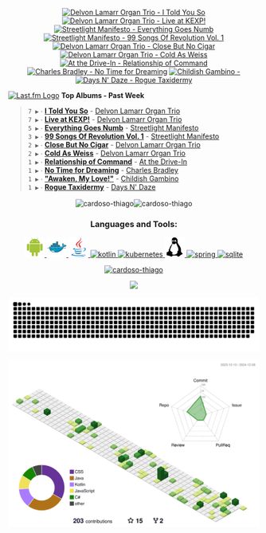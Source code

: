 <!-- lastfm -->
<p align="center"><a href="https://www.last.fm/music/Delvon+Lamarr+Organ+Trio/I+Told+You+So"><img src="https://lastfm.freetls.fastly.net/i/u/64s/c06514195e2231bdb4dbc5160afa83b9.jpg" title="Delvon Lamarr Organ Trio - I Told You So"></a> <a href="https://www.last.fm/music/Delvon+Lamarr+Organ+Trio/Live+at+KEXP!"><img src="https://lastfm.freetls.fastly.net/i/u/64s/40fb2c28562b95af64e13d81ee076cc8.jpg" title="Delvon Lamarr Organ Trio - Live at KEXP!"></a> <a href="https://www.last.fm/music/Streetlight+Manifesto/Everything+Goes+Numb"><img src="https://lastfm.freetls.fastly.net/i/u/64s/22e31f26fae54946415ef4bae2935075.jpg" title="Streetlight Manifesto - Everything Goes Numb"></a> <a href="https://www.last.fm/music/Streetlight+Manifesto/99+Songs+Of+Revolution+Vol.+1"><img src="https://lastfm.freetls.fastly.net/i/u/64s/268066f89abd857ece88a7307d6afe2d.jpg" title="Streetlight Manifesto - 99 Songs Of Revolution Vol. 1"></a> <a href="https://www.last.fm/music/Delvon+Lamarr+Organ+Trio/Close+But+No+Cigar"><img src="https://lastfm.freetls.fastly.net/i/u/64s/74d45fc4817d3005f71b5764ca544cd0.jpg" title="Delvon Lamarr Organ Trio - Close But No Cigar"></a> <a href="https://www.last.fm/music/Delvon+Lamarr+Organ+Trio/Cold+As+Weiss"><img src="https://lastfm.freetls.fastly.net/i/u/64s/debb50f19ce2be1db5057d411f2e1564.jpg" title="Delvon Lamarr Organ Trio - Cold As Weiss"></a> <a href="https://www.last.fm/music/At+the+Drive-In/Relationship+of+Command"><img src="https://lastfm.freetls.fastly.net/i/u/64s/509a00756d5997721dc13f1578339f04.png" title="At the Drive-In - Relationship of Command"></a> <a href="https://www.last.fm/music/Charles+Bradley/No+Time+for+Dreaming"><img src="https://lastfm.freetls.fastly.net/i/u/64s/fa36078073c35212809b67814b420e92.jpg" title="Charles Bradley - No Time for Dreaming"></a> <a href="https://www.last.fm/music/Childish+Gambino/%22Awaken,+My+Love!%22"><img src="https://lastfm.freetls.fastly.net/i/u/64s/d4f6f6f537a28b6b15f793515b95452b.png" title="Childish Gambino - "Awaken, My Love!""></a> <a href="https://www.last.fm/music/Days+N%27+Daze/Rogue+Taxidermy"><img src="https://lastfm.freetls.fastly.net/i/u/64s/c0efecef795f4b95bb8bb134da2ff998.jpg" title="Days N' Daze - Rogue Taxidermy"></a> </p>

<!--START_LASTFM_ALBUMS:{"period": "7day", "rows": 10}-->
<a href="https://last.fm" target="_blank"><img src="https://user-images.githubusercontent.com/17434202/215290617-e793598d-d7c9-428f-9975-156db1ba89cc.svg" alt="Last.fm Logo" width="18" height="13"/></a> **Top Albums - Past Week**

> `7 ▶️` ∙ **[I Told You So](https://www.last.fm/music/Delvon+Lamarr+Organ+Trio/I+Told+You+So)** - [Delvon Lamarr Organ Trio](https://www.last.fm/music/Delvon+Lamarr+Organ+Trio)<br/>
> `7 ▶️` ∙ **[Live at KEXP!](https://www.last.fm/music/Delvon+Lamarr+Organ+Trio/Live+at+KEXP!)** - [Delvon Lamarr Organ Trio](https://www.last.fm/music/Delvon+Lamarr+Organ+Trio)<br/>
> `5 ▶️` ∙ **[Everything Goes Numb](https://www.last.fm/music/Streetlight+Manifesto/Everything+Goes+Numb)** - [Streetlight Manifesto](https://www.last.fm/music/Streetlight+Manifesto)<br/>
> `3 ▶️` ∙ **[99 Songs Of Revolution Vol. 1](https://www.last.fm/music/Streetlight+Manifesto/99+Songs+Of+Revolution+Vol.+1)** - [Streetlight Manifesto](https://www.last.fm/music/Streetlight+Manifesto)<br/>
> `2 ▶️` ∙ **[Close But No Cigar](https://www.last.fm/music/Delvon+Lamarr+Organ+Trio/Close+But+No+Cigar)** - [Delvon Lamarr Organ Trio](https://www.last.fm/music/Delvon+Lamarr+Organ+Trio)<br/>
> `2 ▶️` ∙ **[Cold As Weiss](https://www.last.fm/music/Delvon+Lamarr+Organ+Trio/Cold+As+Weiss)** - [Delvon Lamarr Organ Trio](https://www.last.fm/music/Delvon+Lamarr+Organ+Trio)<br/>
> `1 ▶️` ∙ **[Relationship of Command](https://www.last.fm/music/At+the+Drive-In/Relationship+of+Command)** - [At the Drive-In](https://www.last.fm/music/At+the+Drive-In)<br/>
> `1 ▶️` ∙ **[No Time for Dreaming](https://www.last.fm/music/Charles+Bradley/No+Time+for+Dreaming)** - [Charles Bradley](https://www.last.fm/music/Charles+Bradley)<br/>
> `1 ▶️` ∙ **["Awaken, My Love!"](https://www.last.fm/music/Childish+Gambino/%22Awaken,+My+Love!%22)** - [Childish Gambino](https://www.last.fm/music/Childish+Gambino)<br/>
> `1 ▶️` ∙ **[Rogue Taxidermy](https://www.last.fm/music/Days+N%27+Daze/Rogue+Taxidermy)** - [Days N' Daze](https://www.last.fm/music/Days+N%27+Daze)<br/>
<!--END_LASTFM_ALBUMS-->

<p align="center"><img align="center" src="https://github-readme-stats-nine-kohl.vercel.app/api?username=cardoso-thiago&show_icons=true&locale=en&theme=gotham&hide=issues,contribs" alt="cardoso-thiago" /><img align="center" src="https://github-readme-stats-nine-kohl.vercel.app/api/top-langs?username=cardoso-thiago&show_icons=true&locale=en&layout=compact&theme=gotham" alt="cardoso-thiago" /></p>

<h3 align="center">Languages and Tools:</h3>
<p align="center"> <a href="https://developer.android.com" target="_blank"> <img src="https://github.com/devicons/devicon/blob/master/icons/android/android-original.svg" alt="android" width="40" height="40"/> </a> <a href="https://www.docker.com/" target="_blank"> <img src="https://github.com/devicons/devicon/blob/master/icons/docker/docker-original.svg" alt="docker" width="40" height="40"/> </a> <a href="https://www.java.com" target="_blank"> <img src="https://github.com/devicons/devicon/blob/master/icons/java/java-original.svg" alt="java" width="40" height="40"/> </a> <a href="https://kotlinlang.org" target="_blank"> <img src="https://www.vectorlogo.zone/logos/kotlinlang/kotlinlang-icon.svg" alt="kotlin" width="40" height="40"/> </a> <a href="https://kubernetes.io" target="_blank"> <img src="https://www.vectorlogo.zone/logos/kubernetes/kubernetes-icon.svg" alt="kubernetes" width="40" height="40"/> </a> <a href="https://www.linux.org/" target="_blank"> <img src="https://github.com/devicons/devicon/blob/master/icons/linux/linux-plain.svg" alt="linux" width="40" height="40"/> </a> <a href="https://spring.io/" target="_blank"> <img src="https://www.vectorlogo.zone/logos/springio/springio-icon.svg" alt="spring" width="40" height="40"/> </a> <a href="https://www.sqlite.org/" target="_blank"> <img src="https://www.vectorlogo.zone/logos/sqlite/sqlite-icon.svg" alt="sqlite" width="40" height="40"/> </a> </p>

<p align="center"> <a href="https://github.com/ryo-ma/github-profile-trophy"><img src="https://github-profile-trophy.vercel.app/?username=cardoso-thiago&column=7" alt="cardoso-thiago" /></a> </p>

<!--START_SECTION:comicstrip-->
<p align="center">
 <a href="https://xkcd.com/">
 <img src="https://imgs.xkcd.com/comics/infinite_armada_chess.png" />
</a>
</p>
<!--END_SECTION:comicstrip-->

![](https://github.com/cardoso-thiago/cardoso-thiago/raw/output/github-snake.svg)

![](profile-3d-contrib/profile-green-animate.svg)
